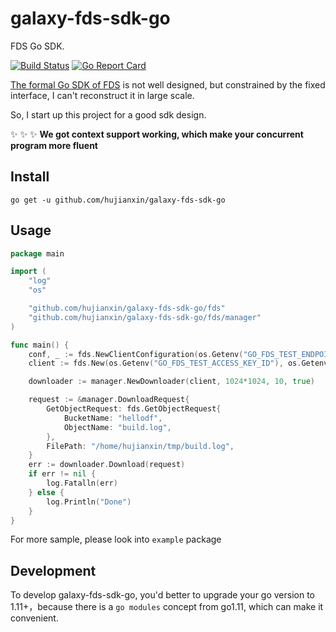 # galaxy-fds-sdk-go
FDS Go SDK.

[![Build Status](https://travis-ci.org/hujianxin/galaxy-fds-sdk-go.svg?branch=master)](https://travis-ci.org/hujianxin/galaxy-fds-sdk-go)
[![Go Report Card](https://goreportcard.com/badge/github.com/hujianxin/galaxy-fds-sdk-go)](https://goreportcard.com/report/github.com/hujianxin/galaxy-fds-sdk-go)

[The formal Go SDK of FDS](https://github.com/XiaoMi/galaxy-fds-sdk-golang) is not well designed, but constrained by the fixed interface, I can't reconstruct it in large scale.

So, I start up this project for a good sdk design. 

:sparkles: :sparkles: :sparkles: **We got context support working, which make your concurrent program more fluent**

## Install
`go get -u github.com/hujianxin/galaxy-fds-sdk-go`

## Usage
```go
package main

import (
	"log"
	"os"

	"github.com/hujianxin/galaxy-fds-sdk-go/fds"
	"github.com/hujianxin/galaxy-fds-sdk-go/fds/manager"
)

func main() {
	conf, _ := fds.NewClientConfiguration(os.Getenv("GO_FDS_TEST_ENDPOINT"))
	client := fds.New(os.Getenv("GO_FDS_TEST_ACCESS_KEY_ID"), os.Getenv("GO_FDS_TEST_ACCESS_KEY_SECRET"), conf)

	downloader := manager.NewDownloader(client, 1024*1024, 10, true)

	request := &manager.DownloadRequest{
		GetObjectRequest: fds.GetObjectRequest{
			BucketName: "hellodf",
			ObjectName: "build.log",
		},
		FilePath: "/home/hujianxin/tmp/build.log",
	}
	err := downloader.Download(request)
	if err != nil {
		log.Fatalln(err)
	} else {
		log.Println("Done")
	}
}
```

For more sample, please look into `example` package

## Development
To develop galaxy-fds-sdk-go, you'd better to upgrade your go version to 1.11+，because there is a `go modules` concept from go1.11, which can make it convenient.
